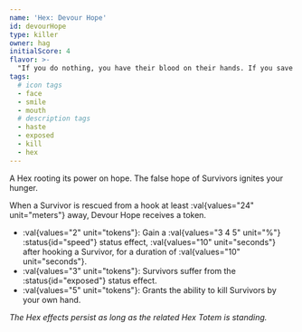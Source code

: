 ```yaml
---
name: 'Hex: Devour Hope'
id: devourHope
type: killer
owner: hag
initialScore: 4
flavor: >-
  "If you do nothing, you have their blood on their hands. If you save them, her hunger grows."
tags:
  # icon tags
  - face
  - smile
  - mouth
  # description tags
  - haste
  - exposed
  - kill
  - hex
---
```


A Hex rooting its power on hope. The false hope of Survivors ignites your hunger.

When a Survivor is rescued from a hook at least :val{values="24" unit="meters"} away, Devour Hope receives a token.

- :val{values="2" unit="tokens"}: Gain a :val{values="3 4 5" unit="%"} :status{id="speed"} status effect, :val{values="10" unit="seconds"} after hooking a Survivor, for a duration of :val{values="10" unit="seconds"}.
- :val{values="3" unit="tokens"}: Survivors suffer from the :status{id="exposed"} status effect.
- :val{values="5" unit="tokens"}: Grants the ability to kill Survivors by your own hand.

_The Hex effects persist as long as the related Hex Totem is standing._
